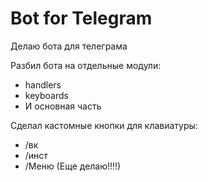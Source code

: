 # Bot for Telegram

Делаю бота для телеграма

Разбил бота на отдельные модули:
- handlers
- keyboards
- И основная часть 

Сделал кастомные кнопки для клавиатуры:
- /вк
- /инст
- /Меню (Еще делаю!!!!)
